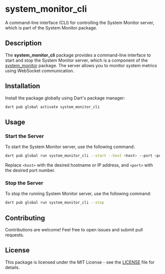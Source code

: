 # system_monitor_cli

A command-line interface (CLI) for controlling the System Monitor server, which is part of the System Monitor package.

## Description

The **system_monitor_cli** package provides a command-line interface to start and stop the System Monitor server, which is a component of the [system_monitor](https://pub.dev/packages/system_monitor) package. The server allows you to monitor system metrics using WebSocket communication.

## Installation

Install the package globally using Dart's package manager:

```sh
dart pub global activate system_monitor_cli
```

## Usage
### Start the Server
To start the System Monitor server, use the following command:

```sh
dart pub global run system_monitor_cli --start --host <host> --port <port>
```

Replace `<host>` with the desired hostname or IP address, and `<port>` with the desired port number.

### Stop the Server
To stop the running System Monitor server, use the following command:

```sh
dart pub global run system_monitor_cli --stop
```

## Contributing
Contributions are welcome! Feel free to open issues and submit pull requests.

## License
This package is licensed under the MIT License - see the [LICENSE](https://github.com/14h4i/system_monitor_cli/blob/main/LICENSE) file for details.
